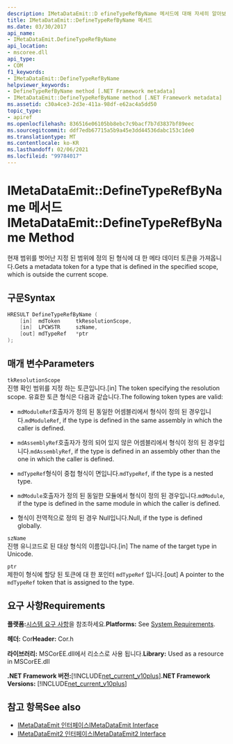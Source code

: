 ```yaml
---
description: IMetaDataEmit::D efineTypeRefByName 메서드에 대해 자세히 알아보세요.
title: IMetaDataEmit::DefineTypeRefByName 메서드
ms.date: 03/30/2017
api_name:
- IMetaDataEmit.DefineTypeRefByName
api_location:
- mscoree.dll
api_type:
- COM
f1_keywords:
- IMetaDataEmit::DefineTypeRefByName
helpviewer_keywords:
- DefineTypeRefByName method [.NET Framework metadata]
- IMetaDataEmit::DefineTypeRefByName method [.NET Framework metadata]
ms.assetid: c30a4ce3-2d3e-411a-98df-e62ac4a5dd50
topic_type:
- apiref
ms.openlocfilehash: 836516e06105bb8ebc7c9bacf7b7d3837bf89eec
ms.sourcegitcommit: ddf7edb67715a5b9a45e3dd44536dabc153c1de0
ms.translationtype: MT
ms.contentlocale: ko-KR
ms.lasthandoff: 02/06/2021
ms.locfileid: "99784017"
---
```

# <a name="imetadataemitdefinetyperefbyname-method"></a><span data-ttu-id="ce0dd-103">IMetaDataEmit::DefineTypeRefByName 메서드</span><span class="sxs-lookup"><span data-stu-id="ce0dd-103">IMetaDataEmit::DefineTypeRefByName Method</span></span>

<span data-ttu-id="ce0dd-104">현재 범위를 벗어난 지정 된 범위에 정의 된 형식에 대 한 메타 데이터 토큰을 가져옵니다.</span><span class="sxs-lookup"><span data-stu-id="ce0dd-104">Gets a metadata token for a type that is defined in the specified scope, which is outside the current scope.</span></span>  
  
## <a name="syntax"></a><span data-ttu-id="ce0dd-105">구문</span><span class="sxs-lookup"><span data-stu-id="ce0dd-105">Syntax</span></span>  
  
```cpp  
HRESULT DefineTypeRefByName (
    [in]  mdToken     tkResolutionScope,
    [in]  LPCWSTR     szName,
    [out] mdTypeRef   *ptr
);  
```  
  
## <a name="parameters"></a><span data-ttu-id="ce0dd-106">매개 변수</span><span class="sxs-lookup"><span data-stu-id="ce0dd-106">Parameters</span></span>  

 `tkResolutionScope`  
 <span data-ttu-id="ce0dd-107">진행 확인 범위를 지정 하는 토큰입니다.</span><span class="sxs-lookup"><span data-stu-id="ce0dd-107">[in] The token specifying the resolution scope.</span></span> <span data-ttu-id="ce0dd-108">유효한 토큰 형식은 다음과 같습니다.</span><span class="sxs-lookup"><span data-stu-id="ce0dd-108">The following token types are valid:</span></span>  
  
- <span data-ttu-id="ce0dd-109">`mdModuleRef`호출자가 정의 된 동일한 어셈블리에서 형식이 정의 된 경우입니다.</span><span class="sxs-lookup"><span data-stu-id="ce0dd-109">`mdModuleRef`, if the type is defined in the same assembly in which the caller is defined.</span></span>  
  
- <span data-ttu-id="ce0dd-110">`mdAssemblyRef`호출자가 정의 되어 있지 않은 어셈블리에서 형식이 정의 된 경우입니다.</span><span class="sxs-lookup"><span data-stu-id="ce0dd-110">`mdAssemblyRef`, if the type is defined in an assembly other than the one in which the caller is defined.</span></span>  
  
- <span data-ttu-id="ce0dd-111">`mdTypeRef`형식이 중첩 형식이 면입니다.</span><span class="sxs-lookup"><span data-stu-id="ce0dd-111">`mdTypeRef`, if the type is a nested type.</span></span>  
  
- <span data-ttu-id="ce0dd-112">`mdModule`호출자가 정의 된 동일한 모듈에서 형식이 정의 된 경우입니다.</span><span class="sxs-lookup"><span data-stu-id="ce0dd-112">`mdModule`, if the type is defined in the same module in which the caller is defined.</span></span>  
  
- <span data-ttu-id="ce0dd-113">형식이 전역적으로 정의 된 경우 Null입니다.</span><span class="sxs-lookup"><span data-stu-id="ce0dd-113">Null, if the type is defined globally.</span></span>  
  
 `szName`  
 <span data-ttu-id="ce0dd-114">진행 유니코드로 된 대상 형식의 이름입니다.</span><span class="sxs-lookup"><span data-stu-id="ce0dd-114">[in] The name of the target type in Unicode.</span></span>  
  
 `ptr`  
 <span data-ttu-id="ce0dd-115">제한이 형식에 할당 된 토큰에 대 한 포인터 `mdTypeRef` 입니다.</span><span class="sxs-lookup"><span data-stu-id="ce0dd-115">[out] A pointer to the `mdTypeRef` token that is assigned to the type.</span></span>  
  
## <a name="requirements"></a><span data-ttu-id="ce0dd-116">요구 사항</span><span class="sxs-lookup"><span data-stu-id="ce0dd-116">Requirements</span></span>  

 <span data-ttu-id="ce0dd-117">**플랫폼:**[시스템 요구 사항](../../get-started/system-requirements.md)을 참조하세요.</span><span class="sxs-lookup"><span data-stu-id="ce0dd-117">**Platforms:** See [System Requirements](../../get-started/system-requirements.md).</span></span>  
  
 <span data-ttu-id="ce0dd-118">**헤더:** Cor</span><span class="sxs-lookup"><span data-stu-id="ce0dd-118">**Header:** Cor.h</span></span>  
  
 <span data-ttu-id="ce0dd-119">**라이브러리:** MSCorEE.dll에서 리소스로 사용 됩니다.</span><span class="sxs-lookup"><span data-stu-id="ce0dd-119">**Library:** Used as a resource in MSCorEE.dll</span></span>  
  
 <span data-ttu-id="ce0dd-120">**.NET Framework 버전:**[!INCLUDE[net_current_v10plus](../../../../includes/net-current-v10plus-md.md)]</span><span class="sxs-lookup"><span data-stu-id="ce0dd-120">**.NET Framework Versions:** [!INCLUDE[net_current_v10plus](../../../../includes/net-current-v10plus-md.md)]</span></span>  
  
## <a name="see-also"></a><span data-ttu-id="ce0dd-121">참고 항목</span><span class="sxs-lookup"><span data-stu-id="ce0dd-121">See also</span></span>

- [<span data-ttu-id="ce0dd-122">IMetaDataEmit 인터페이스</span><span class="sxs-lookup"><span data-stu-id="ce0dd-122">IMetaDataEmit Interface</span></span>](imetadataemit-interface.md)
- [<span data-ttu-id="ce0dd-123">IMetaDataEmit2 인터페이스</span><span class="sxs-lookup"><span data-stu-id="ce0dd-123">IMetaDataEmit2 Interface</span></span>](imetadataemit2-interface.md)
